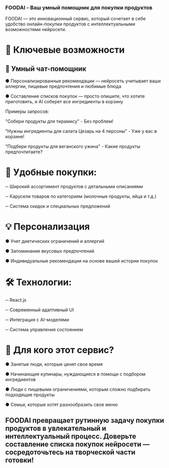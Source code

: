 ### FOODAI - Ваш умный помощник для покупки продуктов

FOODAI — это инновационный сервис, который сочетает в себе удобство онлайн-покупки продуктов с интеллектуальными возможностями нейросети.

# 🚀 Ключевые возможности

## 🤖 Умный чат-помощник

● Персонализированные рекомендации — нейросеть учитывает ваши аллергии, пищевые предпочтения и любимые блюда

● Составление списков покупок — просто опишите, что хотите приготовить, и AI соберет все ингредиенты в корзину

Примеры запросов:

"Собери продукты для тирамису" - Без проблем!

"Нужны ингредиенты для салата Цезарь на 4 персоны" - Уже у вас в корзине!

"Подбери продукты для веганского ужина" - Какие продукты предпочтитаете?

# 🛒 Удобные покупки:

─ Широкий ассортимент продуктов с детальными описаниями

─ Карусели товаров по категориям (молочные продукты, яйца и т.д.)

─ Система скидок и специальных предложений

# 💡 Персонализация

● Учет диетических ограничений и аллергий

● Запоминание вкусовых предпочтений

● Индивидуальные рекомендации на основе вашей истории покупок

# 🛠 Технологии:

─ React.js

─ Современный адаптивный UI

─ Интеграция с AI-моделями

─ Система управления состоянием

# 🎯 Для кого этот сервис?

● Занятые люди, которые ценят свое время

● Начинающие кулинары, нуждающиеся в помощи с подбором ингредиентов

● Люди с пищевыми ограничениями, которым сложно подбирать подходящие продукты

● Семьи, которые хотят разнообразить свое меню

## FOODAI превращает рутинную задачу покупки продуктов в увлекательный и интеллектуальный процесс. Доверьте составление списка покупок нейросети — сосредоточьтесь на творческой части готовки!


